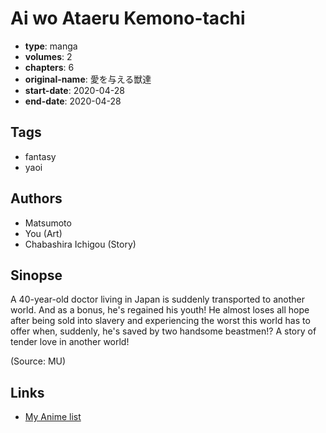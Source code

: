 # Ai wo Ataeru Kemono-tachi

-   **type**: manga
-   **volumes**: 2
-   **chapters**: 6
-   **original-name**: 愛を与える獣達
-   **start-date**: 2020-04-28
-   **end-date**: 2020-04-28

## Tags

-   fantasy
-   yaoi

## Authors

-   Matsumoto
-   You (Art)
-   Chabashira Ichigou (Story)

## Sinopse

A 40-year-old doctor living in Japan is suddenly transported to another world. And as a bonus, he's regained his youth! He almost loses all hope after being sold into slavery and experiencing the worst this world has to offer when, suddenly, he's saved by two handsome beastmen!? A story of tender love in another world!

(Source: MU)

## Links

-   [My Anime list](https://myanimelist.net/manga/136466/Ai_wo_Ataeru_Kemono-tachi)
